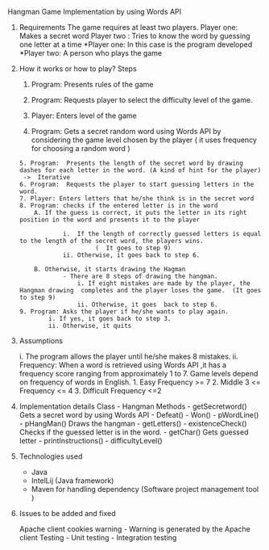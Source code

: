 Hangman Game Implementation by using Words API

1. Requirements
        The game requires at least two players.
                Player one: Makes a secret word
                Player two : Tries to know the word by guessing one letter at a time
          *Player one: In this case is the program developed
          *Player two:  A person who plays the game

 2. How it works or how to play?
    Steps
       1. Program:  Presents rules of the game
       2. Program:  Requests player to select the difficulty level of the game.

       3. Player:  Enters  level of the game
       4. Program:  Gets a secret random word using Words API by considering the game level chosen by the player ( it uses frequency for choosing a random word )

        5. Program:  Presents the length of the secret word by drawing dashes for each letter in the word. (A kind of hint for the player)
         ->  Iterative
        6. Program:  Requests the player to start guessing letters in the word.
        7. Player: Enters letters that he/she think is in the secret word
        8. Program: checks if the entered letter is in the word
            A. If the guess is correct, it puts the letter in its right position in the word and presents it to the player

                    i.  If the length of correctly guessed letters is equal to the length of the secret word, the players wins.
                             (  It goes to step 9)
                    ii. Otherwise, it goes back to step 6.

            B. Otherwise, it starts drawing the Hagman
                    - There are 8 steps of drawing the hangman.
                        i. If eight mistakes are made by the player, the Hangman drawing  completes and the player loses the game.  (It goes to step 9)
                        ii. Otherwise, it goes  back to step 6.
        9. Program: Asks the player if he/she wants to play again.
                i. If yes, it goes back to step 3.
                ii. Otherwise, it quits
3. Assumptions

     i. The program allows the player until he/she makes 8 mistakes.
     ii. Frequency: When a word is retrieved using Words API ,it has a frequency score ranging from approximately 1 to 7.
            Game levels depend on frequency of words in English.
                    1. Easy
    	 		          Frequency >= 7
                    2.  Middle
 			               3 <= Frequency <= 4
                    3. Difficult
                           Frequency <=2

4. Implementation details
        Class  - Hangman
        Methods
               - getSecretword()
                        Gets a secret word by using Words API
               - Defeat()
               - Won()
               - pWordLine()
               - pHangMan()
                    Draws the hangman
                - getLetters()
                - existenceCheck()
                        Checks if the guessed letter is in the word.
                - getChar()
                    Gets guessed letter
                - printInstructions()
                - difficultyLevel()

5. Technologies used
    - Java
    - IntelLij (Java framework)
    - Maven for handling dependency (Software project management tool  )

6. Issues to be added and fixed

     Apache client cookies warning
            - Warning is generated by the Apache client 
     Testing
            - Unit testing
            - Integration testing
